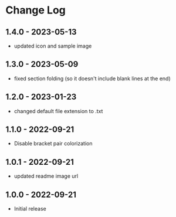 # Change Log

## 1.4.0 - 2023-05-13

-   updated icon and sample image

## 1.3.0 - 2023-05-09

-   fixed section folding (so it doesn't include blank lines at the end)

## 1.2.0 - 2023-01-23

-   changed default file extension to .txt

## 1.1.0 - 2022-09-21

-   Disable bracket pair colorization

## 1.0.1 - 2022-09-21

-   updated readme image url

## 1.0.0 - 2022-09-21

-   Initial release
